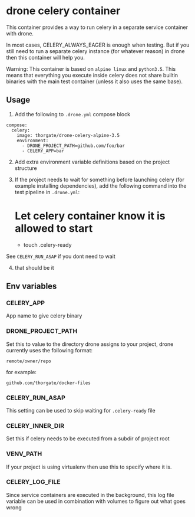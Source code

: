 # drone celery container

This container provides a way to run celery in a separate service container
with drone.

In most cases, CELERY_ALWAYS_EAGER is enough when testing. But if you still need
to run a separate celery instance (for whatever reason) in drone then this
container will help you.

Warning: This container is based on `alpine linux` and `python3.5`. This means
that everything you execute inside celery does not share builtin binaries with the
main test container (unless it also uses the same base).

## Usage

1. Add the following to `.drone.yml` compose block

```
compose:
  celery:
    image: thorgate/drone-celery-alpine-3.5
    environment:
      - DRONE_PROJECT_PATH=github.com/foo/bar
      - CELERY_APP=bar
```

2. Add extra environment variable definitions based on the project structure
3. If the project needs to wait for something before launching celery
   (for example installing dependencies), add the following command into
   the test pipeline in `.drone.yml`:

    # Let celery container know it is allowed to start
    - touch .celery-ready

  See `CELERY_RUN_ASAP` if you dont need to wait

4. that should be it

## Env variables

### CELERY_APP

App name to give celery binary

### DRONE_PROJECT_PATH

Set this to value to the directory drone assigns to your project, drone currently
uses the following format:

```
remote/owner/repo
```

for example:

```
github.com/thorgate/docker-files
```

### CELERY_RUN_ASAP

This setting can be used to skip waiting for `.celery-ready` file

### CELERY_INNER_DIR

Set this if celery needs to be executed from a subdir of project root

### VENV_PATH

If your project is using virtualenv then use this to specify where it is.

### CELERY_LOG_FILE

Since service containers are executed in the background, this log file variable
can be used in combination with volumes to figure out what goes wrong
